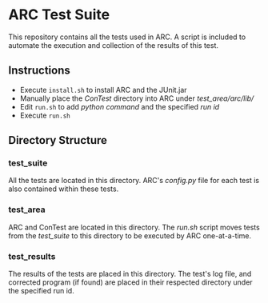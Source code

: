 # ARC Test Suite

This repository contains all the tests used in ARC. A script is included to automate the execution and collection of the results of this test.


## Instructions

* Execute ```install.sh``` to install ARC and the JUnit.jar
* Manually place the *ConTest* directory into ARC under *test_area/arc/lib/*
* Edit ```run.sh``` to add *python command* and the specified *run id*
* Execute ```run.sh```


## Directory Structure

### test_suite
All the tests are located in this directory. ARC's *config.py* file for each test is also contained within these tests.

### test_area
ARC and ConTest are located in this directory. The *run.sh* script moves tests from the *test_suite* to this directory to be executed by ARC one-at-a-time.

### test_results
The results of the tests are placed in this directory. The test's log file, and corrected program (if found) are placed in their respected directory under the specified run id.

